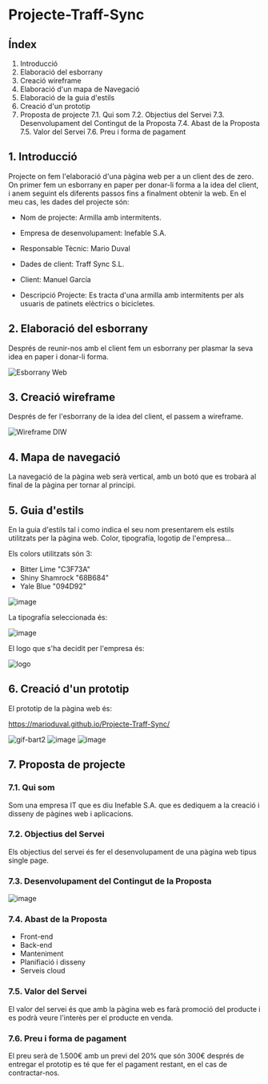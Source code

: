 # Projecte-Traff-Sync


## Índex

1. Introducció
2. Elaboració del esborrany
3. Creació wireframe
4. Elaboració d'un mapa de Navegació
5. Elaboració de la guia d'estils
6. Creació d'un prototip
7. Proposta de projecte
  7.1. Qui som
  7.2. Objectius del Servei
  7.3. Desenvolupament del Contingut de la Proposta
  7.4. Abast de la Proposta
  7.5. Valor del Servei
  7.6. Preu i forma de pagament

## 1. Introducció

Projecte on fem l'elaboració d'una pàgina web per a un client des de zero. On primer fem un esborrany en paper per donar-li forma a la idea del client, i anem seguint els diferents passos fins a finalment obtenir la web. En el meu cas, les dades del projecte són:

* Nom de projecte: Armilla amb intermitents.
* Empresa de desenvolupament: Inefable S.A.
* Responsable Tècnic: Mario Duval

* Dades de client: Traff Sync S.L.
* Client: Manuel García
* Descripció Projecte: Es tracta d'una armilla amb intermitents per als usuaris de patinets elèctrics o bicicletes.

## 2. Elaboració del esborrany

Després de reunir-nos amb el client fem un esborrany per plasmar la seva idea en paper i donar-li forma. 

![Esborrany Web](https://user-images.githubusercontent.com/77450981/150397681-65cd892e-f711-4645-9ea6-27ea92fc789e.jpg)

## 3. Creació wireframe

Després de fer l'esborrany de la idea del client, el passem a wireframe.

![Wireframe DIW](https://user-images.githubusercontent.com/77450981/150406763-620579c6-0021-4116-ad3f-87213e1e336c.jpg)

## 4. Mapa de navegació

La navegació de la pàgina web serà vertical, amb un botó que es trobarà al final de la pàgina per tornar al principi. 

## 5. Guia d'estils

En la guia d'estils tal i como indica el seu nom presentarem els estils utilitzats per la pàgina web. Color, tipografía, logotip de l'empresa...

Els colors utilitzats són 3:

* Bitter Lime "C3F73A"
* Shiny Shamrock "68B684"
* Yale Blue "094D92"

![image](https://user-images.githubusercontent.com/77450981/151416363-e179394c-468a-49b3-a8ca-8d0eab23a095.png)

La tipografía seleccionada és:

![image](https://user-images.githubusercontent.com/77450981/151417163-5ec3c79a-16ce-44d9-99b9-1ad29b1a0aea.png)

El logo que s'ha decidit per l'empresa és:

![logo](https://user-images.githubusercontent.com/77450981/151417319-97847c65-b6e8-43c2-b610-7a6af6fc6ac2.JPG)

## 6. Creació d'un prototip

El prototip de la pàgina web és:

https://marioduval.github.io/Projecte-Traff-Sync/ 

![gif-bart2](https://user-images.githubusercontent.com/77450981/154846130-45ffe9df-e200-43b7-9898-cdde0579d402.gif)
![image](https://user-images.githubusercontent.com/77450981/154846064-3685e494-7cd9-44a6-aa3e-baea6e5a0552.png)
![image](https://user-images.githubusercontent.com/77450981/154846087-6b96328c-137e-4684-a5f6-551acde65456.png)

## 7. Proposta de projecte

### 7.1. Qui som

Som una empresa IT que es diu Inefable S.A. que es dediquem a la creació i disseny de pàgines web i aplicacions.

### 7.2. Objectius del Servei

Els objectius del servei és fer el desenvolupament de una pàgina web tipus single page.

### 7.3. Desenvolupament del Contingut de la Proposta

![image](https://user-images.githubusercontent.com/77450981/155577195-8b83a681-edcb-486e-8c1a-87e0c0c63879.png)

### 7.4. Abast de la Proposta

- Front-end
- Back-end
- Manteniment
- Planifiació i disseny
- Serveis cloud

### 7.5. Valor del Servei

El valor del servei és que amb la pàgina web es farà promoció del producte i es podrà veure l'interès per el producte en venda.

### 7.6. Preu i forma de pagament

El preu serà de 1.500€ amb un previ del 20% que són 300€ després de entregar el prototip es té que fer el pagament restant, en el cas de contractar-nos.

